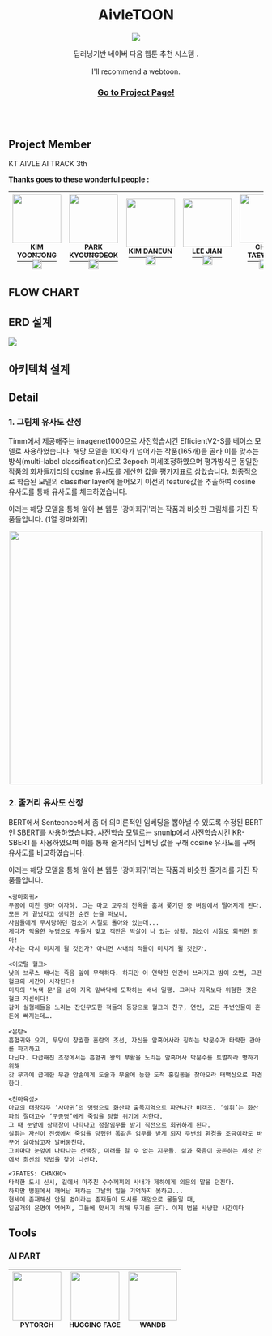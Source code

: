 <p align="center">
    <h1 align="center">AivleTOON</h1>
    <p align="center">
      <img src="https://user-images.githubusercontent.com/54027397/220604440-6ff34f30-06d5-4a87-8e13-5cf4473dcc31.png">
    </p>
    <p align="center">
        딥러닝기반 네이버 다음 웹툰 추천 시스템 .<br><br> I'll recommend a webtoon.
    </p>
    <h3>
        <p align="center">
            <strong>
                <a href="https://comic.naver.com/">Go to Project Page!</a>
            </strong>
        </p>
    </h3>
    <br><br>
</p>

## Project Member

KT AIVLE AI TRACK 3th </b>

<b>Thanks goes to these wonderful people :</b>

<div align="center">

<!-- ALL-CONTRIBUTORS-LIST:START - Do not remove or modify this section -->
<!-- prettier-ignore -->

| [<img src="https://avatars.githubusercontent.com/u/54027397?v=4" width="96px;"/><br><sup>KIM YOONJONG</sup>](https://github.com/kyj098707)<br><a href="https://kyj098707.github.io"><img src="https://edent.github.io/SuperTinyIcons/images/svg/github.svg" width="20" title="GitHub" /></a> | [<img src="https://avatars.githubusercontent.com/u/62131378?v=4" width="96px;"/><br><sup>PARK KYOUNGDEOK </sup>](https://github.com/Ramdatech)<br><a href="https://github.com/Ramdatech"><img src="https://edent.github.io/SuperTinyIcons/images/svg/github.svg" width="20" title="GitHub" /></a> | [<img src="https://avatars.githubusercontent.com/u/80569773?v=4" width="96px;"/><br><sup>KIM DANEUN</sup>](https://github.com/dannxdr)<br><a href="https://github.com/dannxdr"><img src="https://edent.github.io/SuperTinyIcons/images/svg/github.svg" width="20" title="GitHub" /></a>   | [<img src="https://avatars.githubusercontent.com/u/77630266?v=4" width="96px;"/><br><sup>LEE JIAN</sup>](https://github.com/jian1114)<br><a href="https://github.com/jian1114"><img src="https://edent.github.io/SuperTinyIcons/images/svg/github.svg" width="20" title="GitHub" /></a> | [<img src="https://avatars.githubusercontent.com/u/59717550?v=4" width="96px;"/><br><sup>CHOI TAEYANG</sup>](https://github.com/Sunny14578)<br><a href="https://github.com/Sunny14578"><img src="https://edent.github.io/SuperTinyIcons/images/svg/github.svg" width="20" title="GitHub" /></a>
| :---: | :---: | :---: | :---: | :---: |
<!-- ALL-CONTRIBUTORS-LIST:END -->

</div>

## FLOW CHART   


## ERD 설계
<img src="https://user-images.githubusercontent.com/54027397/220841905-c8d3628a-add7-413e-a603-1bcb9505e11b.png">


## 아키텍쳐 설계

## Detail

### 1. 그림체 유사도 산정
Timm에서 제공해주는 imagenet1000으로 사전학습시킨 EfficientV2-S를 베이스 모델로 사용하였습니다. 해당 모델을 100화가 넘어가는 작품(165개)을 골라 이를 맞추는 방식(multi-label classification)으로 3epoch 미세조정하였으며 평가방식은 동일한 작품의 회차들끼리의 cosine 유사도를 계산한 값을 평가지표로 삼았습니다. 최종적으로 학습된 모델의 classifier layer에 들어오기 이전의 feature값을 추출하여 cosine 유사도를 통해 유사도를 체크하였습니다.

아래는 해당 모델을 통해 알아 본 웹툰 '광마회귀'라는 작품과 비슷한 그림체를 가진 작품들입니다. (1열 광마회귀)

<p align="center">
<img src="https://user-images.githubusercontent.com/54027397/220611728-2346e52d-de04-4516-8645-b953cdef0d4e.png" width="500px;"/>
</p>

### 2. 줄거리 유사도 산정
BERT에서 Sentecnce에서 좀 더 의미론적인 임베딩을 뽑아낼 수 있도록 수정된 BERT인 SBERT를 사용하였습니다. 사전학습 모델로는 snunlp에서 사전학습시킨 KR-SBERT를 사용하였으며 이를 통해 줄거리의 임베딩 값을 구해 cosine 유사도를 구해 유사도를 비교하였습니다.

아래는 해당 모델을 통해 알아 본 웹툰 '광마회귀'라는 작품과 비슷한 줄거리를 가진 작품들입니다.

```
<광마회귀>
무공에 미친 광마 이자하. 그는 마교 교주의 천옥을 훔쳐 쫓기던 중 벼랑에서 떨어지게 된다. 모든 게 끝났다고 생각한 순간 눈을 떠보니,
사람들에게 무시당하던 점소이 시절로 돌아와 있는데...
게다가 억울한 누명으로 두들겨 맞고 객잔은 박살이 나 있는 상황. 점소이 시절로 회귀한 광마!
사내는 다시 미치게 될 것인가? 아니면 사내의 적들이 미치게 될 것인가.

<이모털 헐크>
낮의 브루스 배너는 죽음 앞에 무력하다. 하지만 이 연약한 인간이 쓰러지고 밤이 오면, 그땐 헐크의 시간이 시작된다!
미지의 '녹색 문'을 넘어 지옥 밑바닥에 도착하는 배너 일행. 그러나 지옥보다 위험한 것은 헐크 자신이다!
감마 실험체들을 노리는 잔인무도한 적들의 등장으로 헐크의 친구, 연인, 모든 주변인물이 혼돈에 빠지는데….

<은탄>
흡혈귀와 요괴, 무당이 창궐한 혼란의 조선, 자신을 암흑어사라 칭하는 박문수가 타락한 관아를 파괴하고
다닌다. 다급해진 조정에서는 흡혈귀 왕의 부활을 노리는 암흑어사 박문수를 토벌하라 명하기 위해
갓 무과에 급제한 무관 안손에게 도술과 무술에 능한 도적 홍킬동을 찾아오라 태백산으로 파견한다. 

<천마육성>
마교의 태왕각주 ‘사마귀’의 명령으로 화산파 출목지역으로 파견나간 비객조. ‘설휘’는 화산파의 절대고수 ‘구종명’에게 죽임을 당할 위기에 처한다.
그 때 눈앞에 상태창이 나타나고 정찰임무를 받기 직전으로 회귀하게 된다.
설휘는 자신이 전생에서 죽임을 당했던 똑같은 임무를 받게 되자 주변의 환경을 조금이라도 바꾸어 살아남고자 발버둥친다.
고비마다 눈앞에 나타나는 선택창, 미래를 알 수 없는 지문들. 삶과 죽음이 공존하는 세상 안에서 최선의 방법을 찾아 나선다.

<7FATES: CHAKHO>
타락한 도시 신시, 길에서 마주친 수수께끼의 사내가 제하에게 의문의 말을 던진다.
하지만 병원에서 깨어난 제하는 그날의 일을 기억하지 못하고...
현세에 존재해선 안될 범이라는 존재들이 도시를 재앙으로 물들일 때,
일곱개의 운명이 엮어져, 그들에 맞서기 위해 무기를 든다. 이제 범을 사냥할 시간이다
```

## Tools

### AI PART

| [<img src="https://user-images.githubusercontent.com/54027397/220613807-2f96deca-165c-4b66-9cff-f49da80414cd.png" width="96px;"/><br><sup>PYTORCH</sup>](https://pytorch.org/)| [<img src="https://user-images.githubusercontent.com/54027397/220612835-cf1f9b62-3337-4a0b-9e7e-09e7e0fa015a.png" width="96px;"/><br><sup>HUGGING FACE</sup>](https://huggingface.co/welcome)| [<img src="https://user-images.githubusercontent.com/54027397/220613512-87d633ab-a19c-4632-aeea-6b53b922c46b.png" width="96px;"/><br><sup>WANDB</sup>](https://wandb.ai)
| :---: | :---: | :---: |




